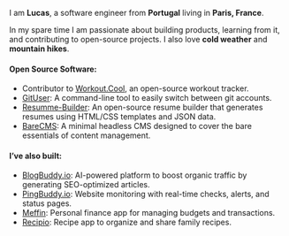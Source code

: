 I am **Lucas**, a software engineer from **Portugal** living in **Paris, France**.

In my spare time I am passionate about building products, learning from it, and contributing to open-source projects. I also love **cold weather** and **mountain hikes**.

#### Open Source Software:

- Contributor to [Workout.Cool](https://github.com/Snouzy/workout-cool), an open-source workout tracker.
- [GitUser](https://github.com/lucasnevespereira/go-gituser): A command-line tool to easily switch between git accounts.
- [Resumme-Builder](https://github.com/lucasnevespereira/resumme-builder): An open-source resume builder that generates resumes using HTML/CSS templates and JSON data.
- [BareCMS](https://github.com/lucasnevespereira/barecms): A minimal headless CMS designed to cover the bare essentials of content management.

#### I’ve also built:

- [BlogBuddy.io](https://blogbuddy.io): AI-powered platform to boost organic traffic by generating SEO-optimized articles.
- [PingBuddy.io](https://pingbuddy.io): Website monitoring with real-time checks, alerts, and status pages.
- [Meffin](https://github.com/lucasnevespereira/meffin-front): Personal finance app for managing budgets and transactions.
- [Recipio](https://github.com/lucasnevespereira/recipio-app): Recipe app to organize and share family recipes.
